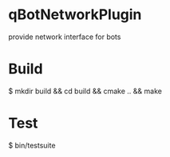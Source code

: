 qBotNetworkPlugin
=================

provide network interface for bots

Build
=================
$ mkdir build && cd build && cmake .. && make

Test
=================
$ bin/testsuite
